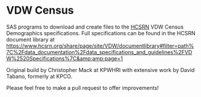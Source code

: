 # VDW Census

SAS programs to download and create files to the [HCSRN](http://www.hcsrn.org) VDW Census Demographics specifications.
Full specifications can be found in the HCSRN document library at
https://www.hcsrn.org/share/page/site/VDW/documentlibrary#filter=path%7C%2Fdata_documentation%2Fdata_specifications_and_guidelines%2FVDW%2520Specifications%7C&amp;amp;page=1

Original build by Christopher Mack at KPWHRI
with extensive work by David Tabano, formerly at KPCO.

Please feel free to make a pull request to offer improvements!
